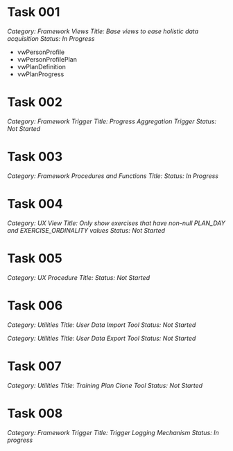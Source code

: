 
# Task 001
*Category: Framework Views*
*Title: Base views to ease holistic data acquisition*
*Status: In Progress*
- vwPersonProfile
- vwPersonProfilePlan
- vwPlanDefinition
- vwPlanProgress

# Task 002
*Category: Framework Trigger*
*Title: Progress Aggregation Trigger*
*Status: Not Started*

# Task 003
*Category: Framework Procedures and Functions*
*Title:*
*Status: In Progress*

# Task 004
*Category: UX View*
*Title: Only show exercises that have non-null PLAN_DAY and EXERCISE_ORDINALITY values*
*Status: Not Started*

# Task 005
*Category: UX Procedure*
*Title:*
*Status: Not Started*

# Task 006
*Category: Utilities*
*Title: User Data Import Tool*
*Status: Not Started*

*Category: Utilities*
*Title: User Data Export Tool*
*Status: Not Started*

# Task 007
*Category: Utilities*
*Title: Training Plan Clone Tool*
*Status: Not Started*

# Task 008
*Category: Framework Trigger*
*Title: Trigger Logging Mechanism*
*Status: In progress*
